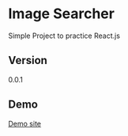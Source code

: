 # Image Searcher
Simple Project to practice React.js

## Version
0.0.1

## Demo
[Demo site](https://dark-morning.surge.sh/)
